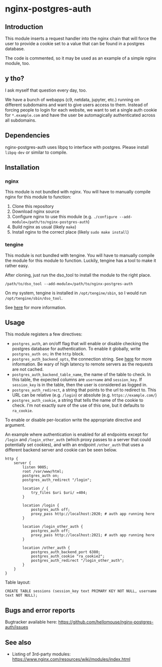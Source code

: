 # nginx-postgres-auth

## Introduction

This module inserts a request handler into the nginx chain that will force
the user to provide a cookie set to a value that can be found in a postgres database.

The code is commented, so it may be used as an example of a simple nginx module, too.

## y tho?

I ask myself that question every day, too.

We have a bunch of webapps (c9, netdata, jupyter, etc.) running on different
subdomains and want to give users access to them. Instead of forcing people to
login for each website, we want to set a single auth cookie for `*.example.com`
and have the user be automagically authenticated across all subdomains.

## Dependencies

nginx-postgres-auth uses libpq to interface with postgres. Please install
`libpq-dev` or similar to compile.

## Installation

### nginx
This module is not bundled with nginx. You will have to manually compile nginx
for this module to function:

1. Clone this repository
2. Download nginx source
3. Configure nginx to use this module (e.g. `./configure --add-module=/path/to/nginx-postgres-auth`)
4. Build nginx as usual (likely `make`)
5. Install nginx to the correct place (likely `sudo make install`)

### tengine
This module is not bundled with tengine. You will have to manually compile the module
for this module to function. Luckily, tengine has a tool to make it rather easy.

After cloning, just run the dso_tool to install the module to the right place.

```
/path/to/dso_tool --add-module=/path/to/nginx-postgres-auth
```

On my system, tengine is installed in `/opt/tengine/sbin`, so I would run `/opt/tengine/sbin/dso_tool`.

See [here](http://tengine.taobao.org/document/dso.html) for more information.

## Usage

This module registers a few directives:
 * `postgres_auth`, an on/off flag that will enable or disable checking the postgres database for authentication.
   To enable it globally, write `postgres_auth on;` in the `http` block.
 * `postgres_auth_backend_opts`, the connection string. See [here](https://www.postgresql.org/docs/9.6/libpq-connect.html#LIBPQ-CONNSTRING)
   for more information. Be wary of high latency to remote servers as the requests are not cached.
 * `postgres_auth_backend_table_name`, the name of the table to check. In this table, the expected
   columns are `username` and `session_key`. If `session_key` is in the table, then
   the user is considered as logged in.
 * `postgres_auth_redirect`, a string that points to the url to redirect to.
   This URL can be relative (e.g. `/login`) or absolute (e.g. `https://example.com/`)
 * `postgres_auth_cookie`, a string that tells the name of the cookie to check.
   I'm not exactly sure of the use of this one, but it defaults to `ra_cookie`.

To enable or disable per-location write the appropriate directive and argument.

An example where authentication is enabled for all endpoints except for `/login`
and `/login_other_auth` (which proxy passes to a server that could potentially
set cookies), and with an endpoint `/other_auth` that uses a different backend
server and cookie can be seen below.

```
http {
    server {
        listen 9005;
        root /var/www/html;
        postgres_auth on;
        postgres_auth_redirect "/login";

        location / {
            try_files $uri $uri/ =404;
        }

        location /login {
            postgres_auth off;
            proxy_pass http://localhost:2020; # auth app running here
        }

        location /login_other_auth {
            postgres_auth off;
            proxy_pass http://localhost:2021; # auth app running here
        }

        location /other_auth {
            postgres_auth_backend_port 6380;
            postgres_auth_cookie "ra_cookie2";
            postgres_auth_redirect "/login_other_auth";
        }
    }
}
```

Table layout:

```
CREATE TABLE sessions (session_key text PRIMARY KEY NOT NULL, username text NOT NULL);
```


## Bugs and error reports

Bugtracker available here: https://github.com/hellomouse/nginx-postgres-auth/issues

## See also

* Listing of 3rd-party modules: https://www.nginx.com/resources/wiki/modules/index.html
